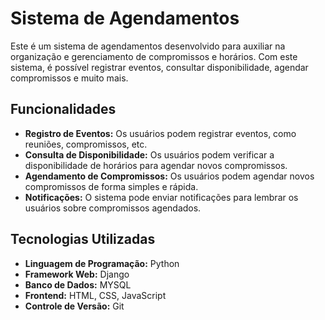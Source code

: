 # Sistema de Agendamentos

Este é um sistema de agendamentos desenvolvido para auxiliar na organização e gerenciamento de compromissos e horários. Com este sistema, é possível registrar eventos, consultar disponibilidade, agendar compromissos e muito mais.

## Funcionalidades

- **Registro de Eventos:** Os usuários podem registrar eventos, como reuniões, compromissos, etc.
- **Consulta de Disponibilidade:** Os usuários podem verificar a disponibilidade de horários para agendar novos compromissos.
- **Agendamento de Compromissos:** Os usuários podem agendar novos compromissos de forma simples e rápida.
- **Notificações:** O sistema pode enviar notificações para lembrar os usuários sobre compromissos agendados.

## Tecnologias Utilizadas

- **Linguagem de Programação:** Python
- **Framework Web:** Django
- **Banco de Dados:** MYSQL
- **Frontend:** HTML, CSS, JavaScript
- **Controle de Versão:** Git
